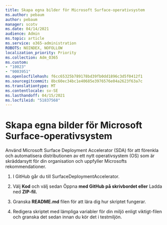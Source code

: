 ```yaml
---
title: Skapa egna bilder för Microsoft Surface-operativsystem
ms.author: pebaum
author: pebaum
manager: scotv
ms.date: 04/14/2021
audience: Admin
ms.topic: article
ms.service: o365-administration
ROBOTS: NOINDEX, NOFOLLOW
localization_priority: Priority
ms.collection: Adm_O365
ms.custom:
- "10023"
- "9003951"
ms.openlocfilehash: f6cc65325b789178bd39fb0dd1896c3d5f0412f1
ms.sourcegitcommit: 8bc60ec34bc1e40685e3976576e04a2623f63a7c
ms.translationtype: MT
ms.contentlocale: sv-SE
ms.lasthandoff: 04/15/2021
ms.locfileid: "51837568"
---
```

# <a name="create-custom-microsoft-surface-operating-system-images"></a>Skapa egna bilder för Microsoft Surface-operativsystem

Använd Microsoft Surface Deployment Accelerator (SDA) för att förenkla och automatisera distributionen av ett nytt operativsystem (OS) som är skräddarsytt för din organisation och uppfyller Microsofts rekommendationer.

1. I GitHub går du till SurfaceDeploymentAccelerator.

1. Välj **Kod** och välj sedan Öppna **med GitHub på skrivbordet eller** Ladda ned **ZIP-fil.**

1. Granska **README.md** filen för att lära dig hur skriptet fungerar.

1. Redigera skriptet med lämpliga variabler för din miljö enligt viktigt-filen och granska det sedan innan du kör det i testmiljön.
